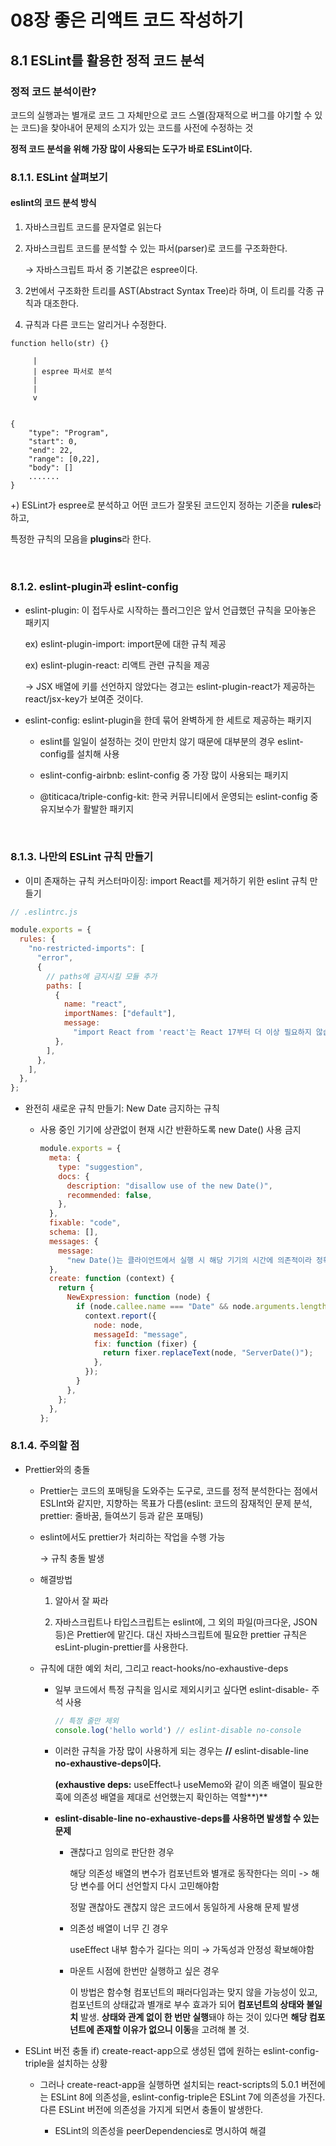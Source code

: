 # 08장 좋은 리액트 코드 작성하기

## 8.1 ESLint를 활용한 정적 코드 분석

### 정적 코드 분석이란?

코드의 실행과는 별개로 코드 그 자체만으로 코드 스멜(잠재적으로 버그를 야기할 수 있는 코드)을 찾아내어
문제의 소지가 있는 코드를 사전에 수정하는 것

__정적 코드 분석을 위해 가장 많이 사용되는 도구가 바로 ESLint이다.__

### 8.1.1. ESLint 살펴보기

#### eslint의 코드 분석 방식

1. 자바스크립트 코드를 문자열로 읽는다
2. 자바스크립트 코드를 분석할 수 있는 파서(parser)로 코드를 구조화한다.
    
    → 자바스크립트 파서 중 기본값은 espree이다.
    
3. 2번에서 구조화한 트리를 AST(Abstract Syntax Tree)라 하며, 이 트리를 각종 규칙과 대조한다.
4. 규칙과 다른 코드는 알리거나 수정한다.

```javacsript
function hello(str) {}

     |
     | espree 파서로 분석
     |
     |
     v


{
	"type": "Program",
	"start": 0,
	"end": 22,
	"range": [0,22],
	"body": []
	.......
}
```

+) ESLint가 espree로 분석하고 어떤 코드가 잘못된 코드인지 정하는 기준을 **rules**라 하고,

특정한 규칙의 모음을 **plugins**라 한다.

<br/>

### 8.1.2. eslint-plugin과 eslint-config
- eslint-plugin: 이 접두사로 시작하는 플러그인은 앞서 언급했던 규칙을 모아놓은 패키지
        
  ex) eslint-plugin-import: import문에 대한 규칙 제공

  ex) eslint-plugin-react: 리액트 관련 규칙을 제공
        
   -> JSX 배열에 키를 선언하지 않았다는 경고는 eslint-plugin-react가 제공하는 react/jsx-key가 보여준 것이다.
        
    
- eslint-config: eslint-plugin을 한데 묶어 완벽하게 한 세트로 제공하는 패키지
        
  - eslint를 일일이 설정하는 것이 만만치 않기 때문에 대부분의 경우 eslint-config를 설치해 사용
        
  - eslint-config-airbnb: eslint-config 중 가장 많이 사용되는 패키지
        
  - @titicaca/triple-config-kit: 한국 커뮤니티에서 운영되는 eslint-config 중 유지보수가 활발한 패키지

<br/>    

### 8.1.3. 나만의 ESLint 규칙 만들기
  - 이미 존재하는 규칙 커스터마이징: import React를 제거하기 위한 eslint 규칙 만들기

```javascript
// .eslintrc.js

module.exports = {
  rules: {
    "no-restricted-imports": [
      "error",
      {
        // paths에 금지시킬 모듈 추가
        paths: [
          {
            name: "react",
            importNames: ["default"],
            message:
              "import React from 'react'는 React 17부터 더 이상 필요하지 않습니다. 필요한 것만 React로부터 import해서 사용해 주세요.",
          },
        ],
      },
    ],
  },
};
```

- 완전히 새로운 규칙 만들기: New Date 금지하는 규칙
    - 사용 중인 기기에 상관없이 현재 시간 반환하도록 new Date() 사용 금지
        
        ```jsx
        module.exports = {
          meta: {
            type: "suggestion",
            docs: {
              description: "disallow use of the new Date()",
              recommended: false,
            },
          },
          fixable: "code",
          schema: [],
          messages: {
            message:
              "new Date()는 클라이언트에서 실행 시 해당 기기의 시간에 의존적이라 정확하지 않습니다. 현재 시간이 필요하다면 ServerDate()를 사용해 주세요.",
          },
          create: function (context) {
            return {
              NewExpression: function (node) {
                if (node.callee.name === "Date" && node.arguments.length === 0) {
                  context.report({
                    node: node,
                    messageId: "message",
                    fix: function (fixer) {
                      return fixer.replaceText(node, "ServerDate()");
                    },
                  });
                }
              },
            };
          },
        };
        ```
        

### 8.1.4. 주의할 점

 - Prettier와의 충돌
   - Prettier는 코드의 포매팅을 도와주는 도구로, 코드를 정적 분석한다는 점에서 ESLInt와 같지만, 지향하는 목표가 다름(eslint: 코드의 잠재적인 문제 분석, prettier: 줄바꿈, 들여쓰기 등과 같은 포매팅)
   - eslint에서도 prettier가 처리하는 작업을 수행 가능
            
     → 규칙 충돌 발생
            
	- 해결방법
   
   
   		1. 알아서 잘 짜라
      
   		2. 자바스크립트나 타입스크립트는 eslint에, 그 외의 파일(마크다운, JSON 등)은 Prettier에 맡긴다. 대신 자바스크립트에 필요한 prettier 규칙은 esLint-plugin-prettier를 사용한다.
        
   
    - 규칙에 대한 예외 처리, 그리고 react-hooks/no-exhaustive-deps
        - 일부 코드에서 특정 규칙을 임시로 제외시키고 싶다면 eslint-disable-  주석 사용
            
            ```jsx
            // 특정 줄만 제외
            console.log('hello world') // eslint-disable no-console
            ```
            
        - 이러한 규칙을 가장 많이 사용하게 되는 경우는 **//** eslint-disable-line **no-exhaustive-deps이다.**
            
            **(exhaustive deps:** useEffect나 useMemo와 같이 의존 배열이 필요한 훅에 의존성 배열을 제대로 선언했는지 확인하는 역할**)**
            
        - **eslint-disable-line no-exhaustive-deps를 사용하면 발생할 수 있는 문제**
            - 괜찮다고 임의로 판단한 경우
            
             	해당 의존성 배열의 변수가 컴포넌트와 별개로 동작한다는 의미 -> 해당 변수를 어디 선언할지 다시 고민해야함
            
             	정말 괜찮아도 괜찮지 않은 코드에서 동일하게 사용해 문제 발생
            
            - 의존성 배열이 너무 긴 경우
                
                useEffect 내부 함수가 길다는 의미 → 가독성과 안정성 확보해야함
                
            - 마운트 시점에 한번만 실행하고 싶은 경우
                
                이 방법은 함수형 컴포넌트의 패러다임과는 맞지 않을 가능성이 있고, 컴포넌트의 상태값과 별개로 부수 효과가 되어 **컴포넌트의 상태와 불일치** 발생. **상태와 관계 없이 한 번만 실행**돼야 하는 것이 있다면 **해당 컴포넌트에 존재할 이유가 없으니 이동**을 고려해 볼 것.
                
- ESLint 버전 충돌
  	if) create-react-app으로 생성된 앱에 원하는 eslint-config-triple을 설치하는 상황

  	- 그러나 create-react-app을 실행하면 설치되는 react-scripts의 5.0.1 버전에는 ESLint 8에 의존성을, eslint-config-triple은 ESLint 7에 의존성을 가진다. 다른 ESLint 버전에 의존성을 가지게 되면서 충돌이 발생한다.
 
        - ESLint의 의존성을 peerDependencies로 명시하여 해결


   

